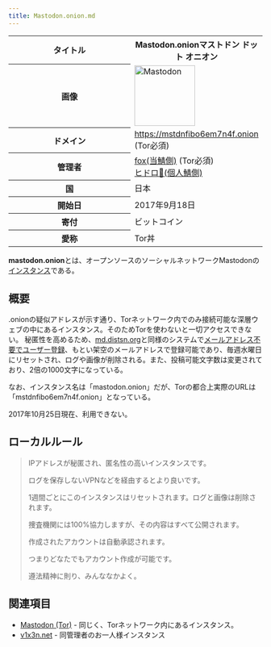 ```yaml
---
title: Mastodon.onion.md
---
```

<div>

<table>
<colgroup>
<col style="width: 50%" />
<col style="width: 50%" />
</colgroup>
<tbody>
<tr class="header">
<th>タイトル</th>
<th><span>Mastodon.onion</span>マストドン ドット オニオン</th>
</tr>

<tr class="odd">
<th>画像</th>
<td><a href="/%E3%83%95%E3%82%A1%E3%82%A4%E3%83%AB:Mastodon_logo.png" title="Mastodon"><img src="/images/thumb/0/00/Mastodon_logo.png/120px-Mastodon_logo.png" srcset="/images/thumb/0/00/Mastodon_logo.png/180px-Mastodon_logo.png 1.5x, /images/0/00/Mastodon_logo.png 2x" width="120" height="120" alt="Mastodon" /></a></td>
</tr>
<tr class="even">
<th scope="row">ドメイン</th>
<td><a href="https://mstdnfibo6em7n4f.onion" rel="nofollow">https://mstdnfibo6em7n4f.onion</a> (Tor必須)</td>
</tr>
<tr class="odd">
<th scope="row">管理者</th>
<td><a href="https://mstdnfibo6em7n4f.onion/@fox" rel="nofollow">fox(当鯖側)</a> (Tor必須)<br />
<a href="https://v1x3n.net/@OH" rel="nofollow">ヒドロ🦊(個人鯖側)</a></td>
</tr>
<tr class="even">
<th scope="row">国</th>
<td>日本</td>
</tr>
<tr class="odd">
<th scope="row">開始日</th>
<td>2017年9月18日</td>
</tr>
<tr class="even">
<th scope="row">寄付</th>
<td>ビットコイン</td>
</tr>
<tr class="odd">
<th scope="row">愛称</th>
<td>Tor丼</td>
</tr>
</tbody>
</table>

**mastodon.onion**とは、オープンソースのソーシャルネットワークMastodonの[インスタンス](/%E3%82%A4%E3%83%B3%E3%82%B9%E3%82%BF%E3%83%B3%E3%82%B9 "インスタンス")である。

## 概要

.onionの疑似アドレスが示す通り、Torネットワーク内でのみ接続可能な深層ウェブの中にあるインスタンス。そのためTorを使わないと一切アクセスできない。 秘匿性を高めるため、[md.distsn.org](/Md.distsn.org "Md.distsn.org")と同様のシステムで[メールアドレス不要でユーザー登録](/%E3%83%A1%E3%83%BC%E3%83%AB%E3%82%A2%E3%83%89%E3%83%AC%E3%82%B9%E4%B8%8D%E8%A6%81%E3%81%A7%E3%83%A6%E3%83%BC%E3%82%B6%E3%83%BC%E7%99%BB%E9%8C%B2 "メールアドレス不要でユーザー登録")、もとい架空のメールアドレスで登録可能であり、毎週水曜日にリセットされ、ログや画像が削除される。また、投稿可能文字数は変更されており、2倍の1000文字になっている。

なお、インスタンス名は「mastodon.onion」だが、Torの都合上実際のURLは「mstdnfibo6em7n4f.onion」となっている。

2017年10月25日現在、利用できない。

## ローカルルール

> IPアドレスが秘匿され、匿名性の高いインスタンスです。
>
> ログを保存しないVPNなどを経由するとより良いです。
>
> 1週間ごとにこのインスタンスはリセットされます。ログと画像は削除されます。
>
> 捜査機関には100%協力しますが、その内容はすべて公開されます。
>
> 作成されたアカウントは自動承認されます。
>
> つまりどなたでもアカウント作成が可能です。
>
> 遵法精神に則り、みんななかよく。

## 関連項目

-   [Mastodon (Tor)](/Mastodon_(Darknet) "Mastodon (Darknet)") - 同じく、Torネットワーク内にあるインスタンス。
-   [v1x3n.net](/V1x3n.net "V1x3n.net") - 同管理者のお一人様インスタンス

</div>
